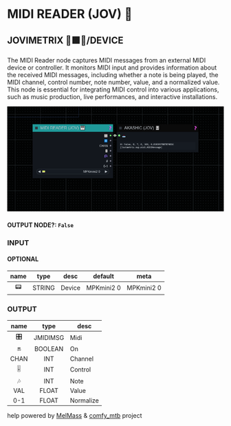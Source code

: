 # MIDI READER (JOV) 🎹

## JOVIMETRIX 🔺🟩🔵/DEVICE

The MIDI Reader node captures MIDI messages from an external MIDI device or controller. It monitors MIDI input and provides information about the received MIDI messages, including whether a note is being played, the MIDI channel, control number, note number, value, and a normalized value. This node is essential for integrating MIDI control into various applications, such as music production, live performances, and interactive installations.

![MIDI READER](https://raw.githubusercontent.com/Amorano/Jovimetrix-examples/master/node/MIDI%20READER/MIDI%20READER.png)

#### OUTPUT NODE?: `False`

### INPUT

#### OPTIONAL

name | type | desc | default | meta
:---:|:---:|---|:---:|---
📟  |  STRING  | Device | MPKmini2 0 | MPKmini2 0

### OUTPUT

name | type | desc
:---:|:---:|---
🎛️  |  JMIDIMSG  | Midi 
🔛  |  BOOLEAN  | On 
CHAN  |  INT  | Channel 
🎚️  |  INT  | Control 
🎶  |  INT  | Note 
VAL  |  FLOAT  | Value 
0-1  |  FLOAT  | Normalize 

help powered by [MelMass](https://github.com/melMass) & [comfy_mtb](https://github.com/melMass/comfy_mtb) project